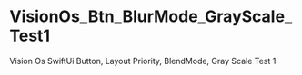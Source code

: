 # VisionOs_Btn_BlurMode_GrayScale_Test1
Vision Os SwiftUi Button, Layout Priority, BlendMode, Gray Scale Test 1
